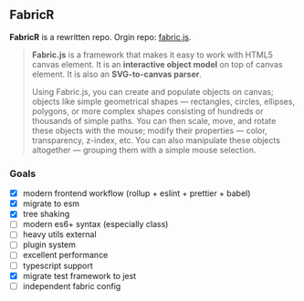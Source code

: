 ## FabricR

**FabricR** is a rewritten repo. Orgin repo: [fabric.js](https://github.com/fabricjs/fabric.js).

> **Fabric.js** is a framework that makes it easy to work with HTML5 canvas element. It is an **interactive object model** on top of canvas element. It is also an **SVG-to-canvas parser**.
>
> Using Fabric.js, you can create and populate objects on canvas; objects like simple geometrical shapes — rectangles, circles, ellipses, polygons, or more complex shapes consisting of hundreds or thousands of simple paths. You can then scale, move, and rotate these objects with the mouse; modify their properties — color, transparency, z-index, etc. You can also manipulate these objects altogether — grouping them with a simple mouse selection.

### Goals

- [x] modern frontend workflow (rollup + eslint + prettier + babel)
- [x] migrate to esm
- [x] tree shaking
- [ ] modern es6+ syntax (especially class)
- [ ] heavy utils external
- [ ] plugin system
- [ ] excellent performance
- [ ] typescript support
- [x] migrate test framework to jest
- [ ] independent fabric config

